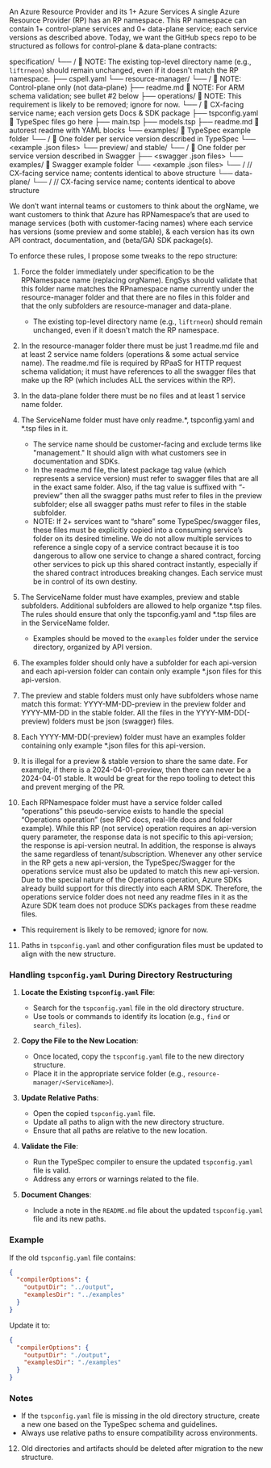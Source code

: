 An Azure Resource Provider and its 1+ Azure Services
A single Azure Resource Provider (RP) has an RP namespace. This RP namespace can contain 1+ control-plane services and 0+ data-plane service; each service versions as described above. Today, we want the GitHub specs repo to be structured as follows for control-plane & data-plane contracts:

specification/
└── <orgName1>/	 NOTE: The existing top-level directory name (e.g., `liftrneon`) should remain unchanged, even if it doesn't match the RP namespace.
    ├── cspell.yaml
    └── resource-manager/
        └── <RPNamespace>/		 NOTE: Control-plane only (not data-plane) 
            ├── readme.md		 NOTE: For ARM schema validation; see bullet #2 below
            ├── operations/		 NOTE: This requirement is likely to be removed; ignore for now.
            └── <ServiceName1>/	 CX-facing service name; each version gets Docs & SDK package
                ├── tspconfig.yaml	 TypeSpec files go here
                ├── main.tsp
                ├── models.tsp
                ├── readme.md		 autorest readme with YAML blocks
                └── examples/		 TypeSpec example folder
                    └── <api-version>/	 One folder per service version described in TypeSpec
                        └── <example .json files> 
                └── preview/ and stable/
                    └── <api-version>/	 One folder per service version described in Swagger
                        ├── <swagger .json files>
                        └── examples/	 Swagger example folder
                            └── <example .json files>
            └── <ServiceName2>/	// CX-facing service name; contents identical to above structure
    └── data-plane/
        └── <ServiceName3>/	// CX-facing service name; contents identical to above structure

We don’t want internal teams or customers to think about the orgName, we want customers to think that Azure has RPNamespace’s that are used to manage services (both with customer-facing names) where each service has versions (some preview and some stable), & each version has its own API contract, documentation, and (beta/GA) SDK package(s). 

To enforce these rules, I propose some tweaks to the repo structure:

1. Force the folder immediately under specification to be the RPNamespace name (replacing orgName). EngSys should validate that this folder name matches the RPnamespace name currently under the resource-manager folder and that there are no files in this folder and that the only subfolders are resource-manager and data-plane. 
   - The existing top-level directory name (e.g., `liftrneon`) should remain unchanged, even if it doesn't match the RP namespace.

2. In the resource-manager folder there must be just 1 readme.md file and at least 2 service name folders (operations & some actual service name). The readme.md file is required by RPaaS for HTTP request schema validation; it must have references to all the swagger files that make up the RP (which includes ALL the services within the RP).

3. In the data-plane folder there must be no files and at least 1 service name folder.

4. The ServiceName folder must have only readme.*, tspconfig.yaml and *.tsp files in it. 
   - The service name should be customer-facing and exclude terms like "management." It should align with what customers see in documentation and SDKs.
   - In the readme.md file, the latest package tag value (which represents a service version) must refer to swagger files that are all in the exact same folder. Also, if the tag value is suffixed with “-preview” then all the swagger paths must refer to files in the preview subfolder; else all swagger paths must refer to files in the stable subfolder.
   - NOTE: If 2+ services want to “share” some TypeSpec/swagger files, these files must be explicitly copied into a consuming service’s folder on its desired timeline. We do not allow multiple services to reference a single copy of a service contract because it is too dangerous to allow one service to change a shared contract, forcing other services to pick up this shared contract instantly, especially if the shared contract introduces breaking changes. Each service must be in control of its own destiny.

5. The ServiceName folder must have examples, preview and stable subfolders. Additional subfolders are allowed to help organize *.tsp files. The rules should ensure that only the tspconfig.yaml and *.tsp files are in the ServiceName folder.  
   - Examples should be moved to the `examples` folder under the service directory, organized by API version.

6. The examples folder should only have a subfolder for each api-version and each api-version folder can contain only example *.json files for this api-version.

7. The preview and stable folders must only have subfolders whose name match this format: YYYY-MM-DD-preview in the preview folder and YYYY-MM-DD in the stable folder. All the files in the YYYY-MM-DD(-preview) folders must be json (swagger) files.

8. Each YYYY-MM-DD(-preview) folder must have an examples folder containing only example *.json files for this api-version.

9. It is illegal for a preview & stable version to share the same date. For example, if there is a 2024-04-01-preview, then there can never be a 2024-04-01 stable. It would be great for the repo tooling to detect this and prevent merging of the PR.

10. Each RPNamespace folder must have a service folder called “operations” this pseudo-service exists to handle the special “Operations operation” (see RPC docs, real-life docs and folder example). While this RP (not service) operation requires an api-version query parameter, the response data is not specific to this api-version; the response is api-version neutral. In addition, the response is always the same regardless of tenant/subscription. Whenever any other service in the RP gets a new api-version, the TypeSpec/Swagger for the operations service must also be updated to match this new api-version. Due to the special nature of the Operations operation, Azure SDKs already build support for this directly into each ARM SDK. Therefore, the operations service folder does not need any readme files in it as the Azure SDK team does not produce SDKs packages from these readme files.
   - This requirement is likely to be removed; ignore for now.

11. Paths in `tspconfig.yaml` and other configuration files must be updated to align with the new structure.

### Handling `tspconfig.yaml` During Directory Restructuring

1. **Locate the Existing `tspconfig.yaml` File**:
   - Search for the `tspconfig.yaml` file in the old directory structure.
   - Use tools or commands to identify its location (e.g., `find` or `search_files`).

2. **Copy the File to the New Location**:
   - Once located, copy the `tspconfig.yaml` file to the new directory structure.
   - Place it in the appropriate service folder (e.g., `resource-manager/<ServiceName>`).

3. **Update Relative Paths**:
   - Open the copied `tspconfig.yaml` file.
   - Update all paths to align with the new directory structure.
   - Ensure that all paths are relative to the new location.

4. **Validate the File**:
   - Run the TypeSpec compiler to ensure the updated `tspconfig.yaml` file is valid.
   - Address any errors or warnings related to the file.

5. **Document Changes**:
   - Include a note in the `README.md` file about the updated `tspconfig.yaml` file and its new paths.

### Example
If the old `tspconfig.yaml` file contains:
```json
{
  "compilerOptions": {
    "outputDir": "../output",
    "examplesDir": "../examples"
  }
}
```

Update it to:
```json
{
  "compilerOptions": {
    "outputDir": "./output",
    "examplesDir": "./examples"
  }
}
```

### Notes
- If the `tspconfig.yaml` file is missing in the old directory structure, create a new one based on the TypeSpec schema and guidelines.
- Always use relative paths to ensure compatibility across environments.

12. Old directories and artifacts should be deleted after migration to the new structure.
